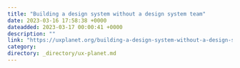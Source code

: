 ```yaml
---
title: "Building a design system without a design system team"
date: 2023-03-16 17:58:38 +0000
dateadded: 2023-03-17 00:00:41 +0000
description: ""
link: "https://uxplanet.org/building-a-design-system-without-a-design-system-team-a8586d019733?source=rss----819cc2aaeee0---4"
category:
directory: _directory/ux-planet.md
---
```

